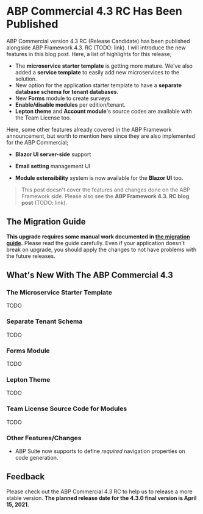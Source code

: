 # ABP Commercial 4.3 RC Has Been Published

ABP Commercial version 4.3 RC (Release Candidate) has been published alongside ABP Framework 4.3. RC (TODO: link). I will introduce the new features in this blog post. Here, a list of highlights for this release;

* The **microservice starter template** is getting more mature. We've also added a **service template** to easily add new microservices to the solution.
* New option for the application starter template to have a **separate database schema for tenant databases**.
* New **Forms** module to create surveys
* **Enable/disable modules** per edition/tenant.
* **Lepton theme** and **Account module**'s source codes are available with the Team License too.

Here, some other features already covered in the ABP Framework announcement, but worth to mention here since they are also implemented for the ABP Commercial;

* **Blazor UI server-side** support

* **Email setting** management UI
* **Module extensibility** system is now available for the **Blazor UI** too.

> This post doesn't cover the features and changes done on the ABP Framework side. Please also see the **ABP Framework 4.3. RC blog post** (TODO: link).

## The Migration Guide

**This upgrade requires some manual work documented in [the migration guide](https://docs.abp.io/en/commercial/4.3/migration-guides/v4_3).** Please read the guide carefully. Even if your application doesn't break on upgrade, you should apply the changes to not have problems with the future releases.

## What's New With The ABP Commercial 4.3

### The Microservice Starter Template

TODO

### Separate Tenant Schema

TODO

### Forms Module

TODO

### Lepton Theme

TODO

### Team License Source Code for Modules

TODO

### Other Features/Changes

* ABP Suite now supports to define *required* navigation properties on code generation.

## Feedback

Please check out the ABP Commercial 4.3 RC to help us to release a more stable version. **The planned release date for the 4.3.0 final version is April 15, 2021**.

